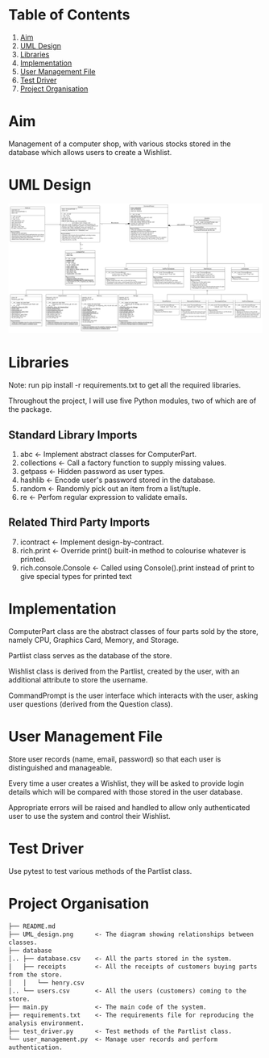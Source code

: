 # Table of Contents

1. [Aim](#aim)
1. [UML Design](#uml-design)
1. [Libraries](#libraries)
1. [Implementation](#implementation)
1. [User Management File](#user-management-file)
1. [Test Driver](#test-driver)
1. [Project Organisation](#project-organisation)

# Aim

Management of a computer shop, with various stocks stored in the database which
allows users to create a Wishlist.

# UML Design

![UML Design](UML_diagram.png)
# Libraries

Note: run pip install -r requirements.txt to get all the required libraries.

Throughout the project, I will use five Python modules, two of which are of the
package.

## Standard Library Imports

1. abc                     <- Implement abstract classes for ComputerPart.
2. collections             <- Call a factory function to supply missing values.
3. getpass                 <- Hidden password as user types.
4. hashlib                 <- Encode user's password stored in the database.
5. random                  <- Randomly pick out an item from a list/tuple.
6. re                      <- Perfom regular expression to validate emails.

## Related Third Party Imports

7. icontract               <- Implement design-by-contract.
8. rich.print              <- Override print() built-in method to colourise
                              whatever is printed.
9. rich.console.Console    <- Called using Console().print instead of print to
                              give special types for printed text

# Implementation

ComputerPart class are the abstract classes of four parts sold by the store,
namely CPU, Graphics Card, Memory, and Storage.

Partlist class serves as the database of the store.

Wishlist class is derived from the Partlist, created by the user, with an
additional attribute to store the username.

CommandPrompt is the user interface which interacts with the user, asking user
questions (derived from the Question class).


# User Management File

Store user records (name, email, password) so that each user is distinguished
and manageable.

Every time a user creates a Wishlist, they will be asked to provide login
details which will be compared with those stored in the user database.

Appropriate errors will be raised and handled to allow only authenticated user
to use the system and control their Wishlist.

# Test Driver

Use pytest to test various methods of the Partlist class.

# Project Organisation

    ├── README.md
    ├── UML_design.png      <- The diagram showing relationships between classes.
    ├── database
    │.. ├── database.csv    <- All the parts stored in the system.
    │   ├── receipts        <- All the receipts of customers buying parts from the store.
    │   │   └── henry.csv
    │.. └── users.csv       <- All the users (customers) coming to the store.
    ├── main.py             <- The main code of the system.
    ├── requirements.txt    <- The requirements file for reproducing the analysis environment.
    ├── test_driver.py      <- Test methods of the Partlist class.
    └── user_management.py  <- Manage user records and perform authentication.
